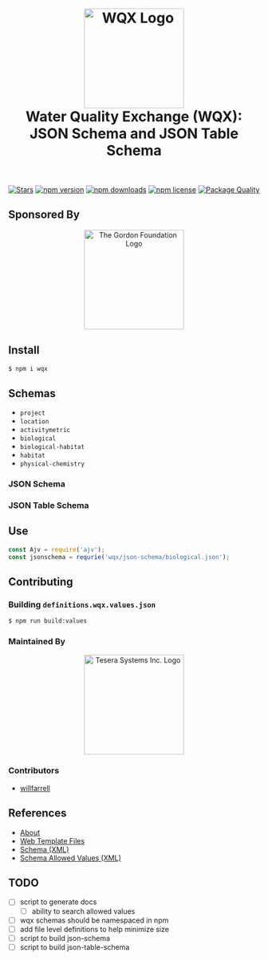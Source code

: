 <h1 align="center">
  <img src="https://raw.githubusercontent.com/gordonfn/wqx/master/docs/images/water-quality-exchange.gif" alt="WQX Logo" width="200">
  <br>
  Water Quality Exchange (WQX): JSON Schema and JSON Table Schema
  <br>
  <br>
</h1>

<p align="center">
  <a href="https://github.com/gordonfn/wqx"><img src="https://img.shields.io/github/stars/gordonfn/wqx.svg?style=social&label=Stars" alt="Stars" /></a>
  <a href="https://www.npmjs.com/package/wqx"><img src="https://img.shields.io/npm/v/wqx.svg" alt="npm version"></a>
  <a href="https://www.npmjs.com/package/wqx"><img src="https://img.shields.io/npm/dm/wqx.svg" alt="npm downloads"></a>
  <a href="https://www.npmjs.com/package/wqx"><img src="https://img.shields.io/npm/l/wqx.svg" alt="npm license" /></a>
  <a href="http://packagequality.com/#?package=wqx"><img src="http://npm.packagequality.com/shield/wqx.svg" alt="Package Quality" /></a>
</p>

## Sponsored By
<div align="center">
  <a href="http://gordonfoundation.ca"><img src="https://raw.githubusercontent.com/gordonfn/wqx/master/docs/images/the-gordon-foundation.svg?sanitize=true" alt="The Gordon Foundation Logo" width="200"></a>
</div>

## Install
```bash
$ npm i wqx
```

## Schemas
- `project`
- `location`
- `activitymetric`
- `biological`
- `biological-habitat`
- `habitat`
- `physical-chemistry`

### JSON Schema

### JSON Table Schema

## Use
```javascript
const Ajv = require('ajv');
const jsonschema = requrie('wqx/json-schema/biological.json');


```


## Contributing

### Building `definitions.wqx.values.json`
```bash
$ npm run build:values
```

### Maintained By
<div align="center">
  <a href="https://tesera.com"><img src="https://raw.githubusercontent.com/gordonfn/wqx/master/docs/images/tesera.png" alt="Tesera Systems Inc. Logo" width="200"></a>
</div>

### Contributors
- [willfarrell](https://github.com/willfarrell)

## References
- [About](https://www3.epa.gov/storet/archive/web/wqx.html)
- [Web Template Files](https://www.epa.gov/waterdata/water-quality-exchange-web-template-files)
- [Schema (XML)](http://www.exchangenetwork.net/data-exchange/wqx/)
- [Schema Allowed Values (XML)](http://www.epa.gov/storet/wqx/wqx_getdomainvalueswebservice.html)


## TODO
- [ ] script to generate docs
  - [ ] ability to search allowed values
- [ ] wqx schemas should be namespaced in npm
- [ ] add file level definitions to help minimize size
- [ ] script to build json-schema
- [ ] script to build json-table-schema
